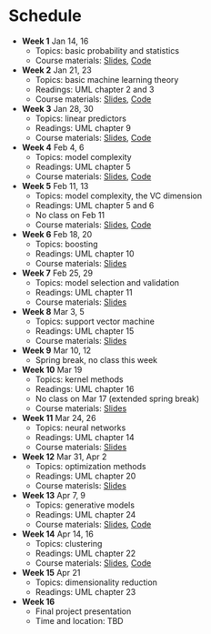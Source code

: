 # Schedule

- **Week 1** Jan 14, 16
	- Topics: basic probability and statistics
	- Course materials: [Slides](slides/lecture-01.pdf), [Code](https://colab.research.google.com/github/jiyfeng/uva-ml-course/blob/master/code/lecture-01.ipynb)
- **Week 2** Jan 21, 23
	- Topics: basic machine learning theory
	- Readings: UML chapter 2 and 3
	- Course materials: [Slides](slides/lecture-02.pdf), [Code](https://colab.research.google.com/github/jiyfeng/uva-ml-course/blob/master/code/lecture-02.ipynb)
- **Week 3** Jan 28, 30
	- Topics: linear predictors
	- Readings: UML chapter 9
	- Course materials: [Slides](slides/lecture-03.pdf), [Code](https://colab.research.google.com/github/jiyfeng/uva-ml-course/blob/master/code/lecture-03.ipynb)
- **Week 4** Feb 4, 6
	- Topics: model complexity
	- Readings: UML chapter 5
	- Course materials: [Slides](slides/lecture-04.pdf), [Code](https://colab.research.google.com/github/jiyfeng/uva-ml-course/blob/master/code/lecture-04.ipynb)
- **Week 5** Feb 11, 13
	- Topics: model complexity, the VC dimension
	- Readings: UML chapter 5 and 6
	- No class on Feb 11
	- Course materials: [Slides](slides/lecture-04.pdf), [Code](https://colab.research.google.com/github/jiyfeng/uva-ml-course/blob/master/code/lecture-04.ipynb)
- **Week 6** Feb 18, 20
	- Topics: boosting 
	- Readings: UML chapter 10
	- Course materials: [Slides](slides/lecture-05.pdf)
- **Week 7** Feb 25, 29
	- Topics: model selection and validation
	- Readings: UML chapter 11
	- Course materials: [Slides](slides/lecture-06.pdf)
- **Week 8** Mar 3, 5
	- Topics: support vector machine 
	- Readings: UML chapter 15
	- Course materials: [Slides](slides/lecture-07.pdf)
- **Week 9** Mar 10, 12 
	- Spring break, no class this week
- **Week 10** Mar 19
	- Topics: kernel methods
	- Readings: UML chapter 16
	- No class on Mar 17 (extended spring break)
	- Course materials: [Slides](slides/lecture-07.pdf)
- **Week 11** Mar 24, 26
	- Topics: neural networks 
	- Readings: UML chapter 14
	- Course materials: [Slides](slides/lecture-08.pdf)
- **Week 12** Mar 31, Apr 2
	- Topics: optimization methods
	- Readings: UML chapter 20
	- Course materisls: [Slides](slides/lecture-09.pdf)
- **Week 13** Apr 7, 9
	- Topics: generative models
	- Readings: UML chapter 24
	- Course materials: [Slides](slides/lecture-10.pdf), [Code](https://colab.research.google.com/github/jiyfeng/uva-ml-course/blob/master/code/lecture-10.ipynb)
- **Week 14** Apr 14, 16
	- Topics: clustering
	- Readings: UML chapter 22
	- Course materials: [Slides](slides/lecture-11.pdf), [Code](https://colab.research.google.com/github/jiyfeng/uva-ml-course/blob/master/code/lecture-11.ipynb)
- **Week 15** Apr 21
	- Topics: dimensionality reduction 
	- Readings: UML chapter 23
- **Week 16**
	- Final project presentation
	- Time and location: TBD
